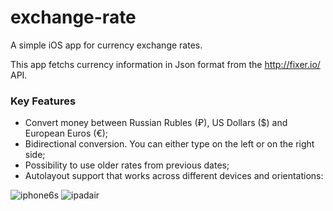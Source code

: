 # exchange-rate
A simple iOS app for currency exchange rates.

This app fetchs currency information in Json format from the http://fixer.io/ API.

### Key Features
 - Convert money between Russian Rubles (₽), US Dollars ($) and European Euros (€); 
 - Bidirectional conversion. You can either type on the left or on the right side;
 - Possibility to use older rates from previous dates;
 - Autolayout support that works across different devices and orientations:
 
![iphone6s](https://user-images.githubusercontent.com/428736/28249458-e88566f6-6a5e-11e7-8196-c565e272cb0a.png)
![ipadair](https://user-images.githubusercontent.com/428736/28249462-06a9e10c-6a5f-11e7-8af9-c34c2392e49c.png)

